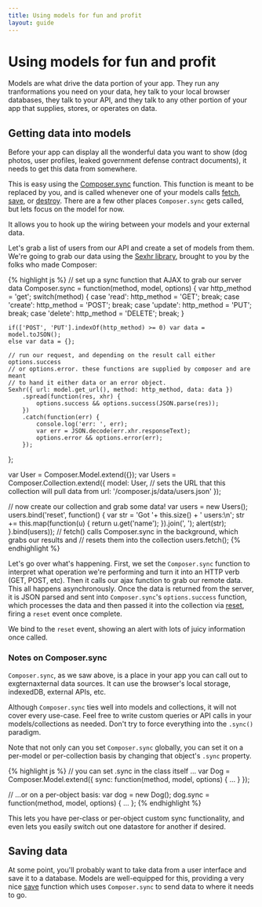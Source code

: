 ```yaml
---
title: Using models for fun and profit
layout: guide
---
```


# Using models for fun and profit

Models are what drive the data portion of your app. They run any tranformations
you need on your data, hey talk to your local browser databases, they talk to
your API, and they talk to any other portion of your app that supplies, stores,
or operates on data.

## Getting data into models

Before your app can display all the wonderful data you want to show (dog photos,
user profiles, leaked government defense contract documents), it needs to get
this data from somewhere.

This is easy using the [Composer.sync](docs/util#composer-sync)
function. This function is meant to be replaced by you, and is called whenever
one of your models calls [fetch](docs/model#fetch),
[save](docs/model#save), or [destroy](docs/model#destroy-1). There are a few
other places `Composer.sync` gets called, but lets focus on the model for now.

It allows you to hook up the wiring between your models and your external data.

Let's grab a list of users from our API and create a set of models from them.
We're going to grab our data using the [Sexhr library](https://github.com/lyonbros/sexhr),
brought to you by the folks who made Composer:

<div id="model-0"></div>
{% highlight js %}
// set up a sync function that AJAX to grab our server data
Composer.sync = function(method, model, options)
{
    var http_method = 'get';
    switch(method)
    {
    case 'read': http_method = 'GET'; break;
    case 'create': http_method = 'POST'; break;
    case 'update': http_method = 'PUT'; break;
    case 'delete': http_method = 'DELETE'; break;
    }

    if(['POST', 'PUT'].indexOf(http_method) >= 0) var data = model.toJSON();
    else var data = {};

    // run our request, and depending on the result call either options.success
    // or options.error. these functions are supplied by composer and are meant
    // to hand it either data or an error object.
    Sexhr({ url: model.get_url(), method: http_method, data: data })
        .spread(function(res, xhr) {
            options.success && options.success(JSON.parse(res));
        })
        .catch(function(err) {
            console.log('err: ', err);
            var err = JSON.decode(err.xhr.responseText);
            options.error && options.error(err);
        });
};

var User = Composer.Model.extend({});
var Users = Composer.Collection.extend({
    model: User,
    // sets the URL that this collection will pull data from
    url: '/composer.js/data/users.json'
});

// now create our collection and grab some data!
var users = new Users();
users.bind('reset', function() {
    var str = 'Got '+ this.size() + ' users:\n';
    str += this.map(function(u) { return u.get('name'); }).join(', ');
    alert(str);
}.bind(users));
// fetch() calls Composer.sync in the background, which grabs our results and
// resets them into the collection
users.fetch();
{% endhighlight %}

Let's go over what's happening. First, we set the `Composer.sync` function to
interpret what operation we're performing and turn it into an HTTP verb (GET,
POST, etc). Then it calls our ajax function to grab our remote data. This all
happens asynchronously. Once the data is returned from the server, it is
JSON parsed and sent into `Composer.sync`'s `options.success` function, which
processes the data and then passed it into the collection via [reset](docs/collection#reset-1),
firing a `reset` event once complete.

We bind to the `reset` event, showing an alert with lots of juicy information
once called.

### Notes on Composer.sync

`Composer.sync`, as we saw above, is a place in your app you can call out to
exgternaxternal data sources. It can use the browser's local storage, indexedDB,
external APIs, etc.

Although `Composer.sync` ties well into models and collections, it will not
cover every use-case. Feel free to write custom queries or API calls in your
models/collections as needed. Don't try to force everything into the `.sync()`
paradigm.

Note that not only can you set `Composer.sync` globally, you can set it on a
per-model or per-collection basis by changing that object's `.sync` property.

<div class="noeval">
{% highlight js %}
// you can set .sync in the class itself ...
var Dog = Composer.Model.extend({
    sync: function(method, model, options) { ... }
});

// ...or on a per-object basis:
var dog = new Dog();
dog.sync = function(method, model, options) { ... };
{% endhighlight %}
</div>

This lets you have per-class or per-object custom sync functionality, and even
lets you easily switch out one datastore for another if desired.

## Saving data

At some point, you'll probably want to take data from a user interface and save
it to a database. Models are well-equipped for this, providing a very nice
[save](docs/model#save) function which uses `Composer.sync` to send
data to where it needs to go.

